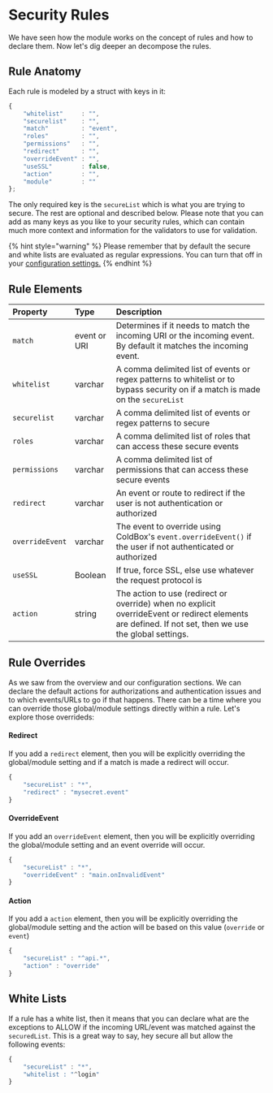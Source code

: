 # Security Rules

We have seen how the module works on the concept of rules and how to declare them.  Now let's dig deeper an decompose the rules. 

## Rule Anatomy

Each rule is modeled by a struct with keys in it:

```javascript
{
    "whitelist" 	: "", 
    "securelist"	: "", 
    "match"			: "event", 
    "roles"			: "", 
    "permissions"	: "", 
    "redirect" 		: "", 
    "overrideEvent"	: "", 
    "useSSL"		: false, 
    "action"		: "", 
    "module"		: ""
};
```

The only required key is the `secureList` which is what you are trying to secure.  The rest are optional and described below.  Please note that you can add as many keys as you like to your security rules, which can contain much more context and information for the validators to use for validation.

{% hint style="warning" %}
Please remember that by default the secure and white lists are evaluated as regular expressions.  You can turn that off in your [configuration settings.](../getting-started/first-chapter.md)
{% endhint %}

## Rule Elements

| Property | Type | Description |
| :--- | :--- | :--- |
| `match` | event or URI | Determines if it needs to match the incoming URI or the incoming event. By default it matches the incoming event. |
| `whitelist` | varchar | A comma delimited list of events or regex patterns to whitelist or to bypass security on if a match is made on the `secureList` |
| `securelist` | varchar | A comma delimited list of events or regex patterns to secure |
| `roles` | varchar | A comma delimited list of roles that can access these secure events |
| `permissions` | varchar | A comma delimited list of permissions that can access these secure events |
| `redirect` | varchar | An event or route to redirect if the user is not authentication or authorized |
| `overrideEvent` | varchar | The event to override using ColdBox's `event.overrideEvent()` if the user if not authenticated or authorized |
| `useSSL` | Boolean | If true, force SSL, else use whatever the request protocol is |
| `action` | string | The action to use \(redirect or override\) when no explicit overrideEvent or redirect elements are defined.  If not set, then we use the global settings. |

## Rule Overrides

As we saw from the overview and our configuration sections. We can declare the default actions for authorizations and authentication issues and to which events/URLs to go if that happens.  There can be a time where you can override those global/module settings directly within a rule.  Let's explore those overrideds:

#### Redirect

If you add a `redirect` element, then you will be explicitly overriding the global/module setting and if a match is made a redirect will occur.

```javascript
{
    "secureList" : "*",
    "redirect" : "mysecret.event"
}
```

#### OverrideEvent

If you add an `overrideEvent` element, then you will be explicitly overriding the global/module setting and an event override will occur.

```javascript
{
    "secureList" : "*",
    "overrideEvent" : "main.onInvalidEvent"
}
```

#### Action

If you add a `action` element, then you will be explicitly overriding the global/module setting and the action will be based on this value \(`override` or `event`\)

```javascript
{
    "secureList" : "^api.*",
    "action" : "override"
}
```

## White Lists

If a rule has a white list, then it means that you can declare what are the exceptions to ALLOW if the incoming URL/event was matched against the `securedList`.  This is a great way to say, hey secure all but allow the following events:

```javascript
{
    "secureList" : "*",
    "whitelist : "^login"
}
```



